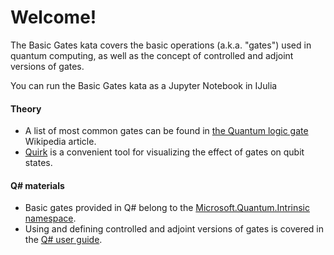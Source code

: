 # Welcome!

The Basic Gates kata covers the basic operations (a.k.a. "gates") used in quantum computing, as well as the concept of controlled and adjoint versions of gates.

You can run the Basic Gates kata as a Jupyter Notebook in IJulia

#### Theory

* A list of most common gates can be found in [the Quantum logic gate](https://en.wikipedia.org/wiki/Quantum_logic_gate) Wikipedia article.
* [Quirk](http://algassert.com/quirk) is a convenient tool for visualizing the effect of gates on qubit states.

#### Q# materials

* Basic gates provided in Q# belong to the [Microsoft.Quantum.Intrinsic namespace](https://docs.microsoft.com/qsharp/api/qsharp/microsoft.quantum.intrinsic).
* Using and defining controlled and adjoint versions of gates is covered in the [Q# user guide](https://docs.microsoft.com/en-us/quantum/user-guide/using-qsharp/operations-functions).
